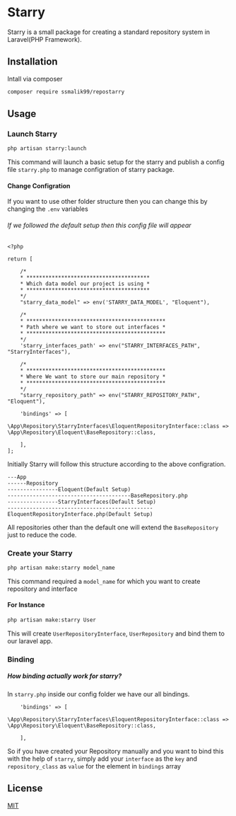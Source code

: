 # Starry

Starry is a small package for creating a standard repository system in Laravel(PHP Framework).

## Installation

Intall via composer

```bash
composer require ssmalik99/repostarry
```

## Usage

### Launch Starry

```bash
php artisan starry:launch
```

This command will launch a basic setup for the starry and publish a config file ```starry.php``` to manage configration of starry package.

#### Change Configration

If you want to use other folder structure then you can change this by changing the ```.env``` variables


###### If we followed the default setup then this config file will appear
```
<?php

return [

    /*
    * ***************************************
    * Which data model our project is using *
    * ***************************************
    */
    "starry_data_model" => env('STARRY_DATA_MODEL', "Eloquent"),

    /*
    * ********************************************
    * Path where we want to store out interfaces *
    * ********************************************
    */
    'starry_interfaces_path' => env("STARRY_INTERFACES_PATH", "StarryInterfaces"),

    /*
    * ********************************************
    * Where We want to store our main repository *
    * ********************************************
    */
    "starry_repository_path" => env("STARRY_REPOSITORY_PATH", "Eloquent"),

    'bindings' => [
		\App\Repository\StarryInterfaces\EloquentRepositoryInterface::class => \App\Repository\Eloquent\BaseRepository::class,

	],
];

```

Initially Starry will follow this structure according to the above configration.
```
---App
------Repository
----------------Eloquent(Default Setup)
---------------------------------------BaseRepository.php
----------------StarryInterfaces(Default Setup)
----------------------------------------------EloquentRepositoryInterface.php(Default Setup)
```

All repositories other than the default one will extend the ```BaseRepository``` just to reduce the code. 


### Create your Starry

```bash
php artisan make:starry model_name
```
This command required a ```model_name``` for which you want to create repository and interface

#### For Instance

```bash
php artisan make:starry User
```
This will create ```UserRepositoryInterface```, ```UserRepository``` and bind them to our laravel app.

### Binding

##### How binding actually work for starry?

In ```starry.php``` inside our config folder we have our all bindings.

```
    'bindings' => [
      \App\Repository\StarryInterfaces\EloquentRepositoryInterface::class => \App\Repository\Eloquent\BaseRepository::class,

    ],
```

So if you have created your Repository manually and you want to bind this with the help of ```starry```, 
simply add your ```interface``` as the ```key``` and ```repository_class``` as ```value``` 
for the element in ```bindings``` array

## License
[MIT](https://choosealicense.com/licenses/mit/)